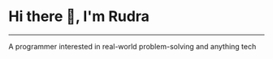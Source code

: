 # Hi there 👋, I'm Rudra

---

A programmer interested in real-world problem-solving and anything tech

